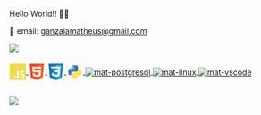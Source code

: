 Hello World!! 👋👋

📧 email: ganzalamatheus@gmail.com

<div>
  <a href="https://github.com/matganzala">
  <img height="180em" src="https://github-readme-stats.vercel.app/api?username=matganzala&show_icons=true&theme=dark&include_all_commits=true&count_private=true"/> 
</div>
  
<div style="display: inline_block"><br>
  <img align="center" alt="mat-Js" height="30" width="30" src="https://raw.githubusercontent.com/devicons/devicon/master/icons/javascript/javascript-plain.svg"> 
  <img align="center" alt="mat-HTML" height="30" width="30" src="https://raw.githubusercontent.com/devicons/devicon/master/icons/html5/html5-original.svg">
  <img align="center" alt="mat-CSS" height="30" width="30" src="https://raw.githubusercontent.com/devicons/devicon/master/icons/css3/css3-original.svg">
  <img align="center" alt="mat-Python" height="30" width="30" src="https://raw.githubusercontent.com/devicons/devicon/master/icons/python/python-original.svg"> 
  <img align="center" alt="mat-postgresql" height="30" width="30" img src="https://cdn.jsdelivr.net/gh/devicons/devicon/icons/postgresql/postgresql-original.svg" />
  <img align="center" alt="mat-linux" height="30" width="30" img src="https://cdn.jsdelivr.net/gh/devicons/devicon/icons/linux/linux-original.svg" />
  <img align="center" alt="mat-vscode" height="30" width="30" img src="https://cdn.jsdelivr.net/gh/devicons/devicon/icons/vscode/vscode-original.svg" />
 </div>
  
 ##
  
 <div> 
 
  <a href="https://www.linkedin.com/in/matheus-ganzala-nunes-teixeira-276b4415b/" target="_blank"><img src="https://img.shields.io/badge/-LinkedIn-%230077B5?style=for-the-badge&logo=linkedin&logoColor=white" target="_blank"></a>  
   
 
</div>

